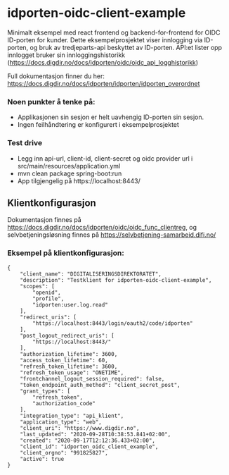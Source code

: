 # idporten-oidc-client-example
Minimalt eksempel med react frontend og backend-for-frontend for OIDC ID-porten for kunder. Dette eksempelprosjektet viser innlogging via ID-porten, og bruk av tredjeparts-api beskyttet av ID-porten. API:et lister opp innlogget bruker sin innloggingshistorikk (https://docs.digdir.no/docs/idporten/oidc/oidc_api_logghistorikk) 

Full dokumentasjon finner du her: https://docs.digdir.no/docs/idporten/idporten/idporten_overordnet

### Noen punkter å tenke på:
  * Applikasjonen sin sesjon er helt uavhengig ID-porten sin sesjon. 
  * Ingen feilhåndtering er konfigurert i eksempelprosjektet

### Test drive
 * Legg inn api-url, client-id, client-secret og oidc provider url i src/main/resources/application.yml
 * mvn clean package spring-boot:run
 * App tilgjengelig på https://localhost:8443/

## Klientkonfigurasjon 
Dokumentasjon finnes på https://docs.digdir.no/docs/idporten/oidc/oidc_func_clientreg, og selvbetjeningsløsning finnes på https://selvbetjening-samarbeid.difi.no/

### Eksempel på klientkonfigurasjon:
```
{
    "client_name": "DIGITALISERINGSDIREKTORATET",
    "description": "Testklient for idporten-oidc-client-example",
    "scopes": [
        "openid",
        "profile",
        "idporten:user.log.read"
    ],
    "redirect_uris": [
        "https://localhost:8443/login/oauth2/code/idporten"        
    ],
    "post_logout_redirect_uris": [
        "https://localhost:8443/"
    ],
    "authorization_lifetime": 3600,
    "access_token_lifetime": 60,
    "refresh_token_lifetime": 3600,
    "refresh_token_usage": "ONETIME",
    "frontchannel_logout_session_required": false,
    "token_endpoint_auth_method": "client_secret_post",
    "grant_types": [
        "refresh_token",
        "authorization_code"
    ],
    "integration_type": "api_klient",
    "application_type": "web",
    "client_uri": "https://www.digdir.no",
    "last_updated": "2020-09-28T10:38:53.841+02:00",
    "created": "2020-09-17T12:12:36.433+02:00",
    "client_id": "idporten_oidc_client_example",
    "client_orgno": "991825827",
    "active": true
}
```